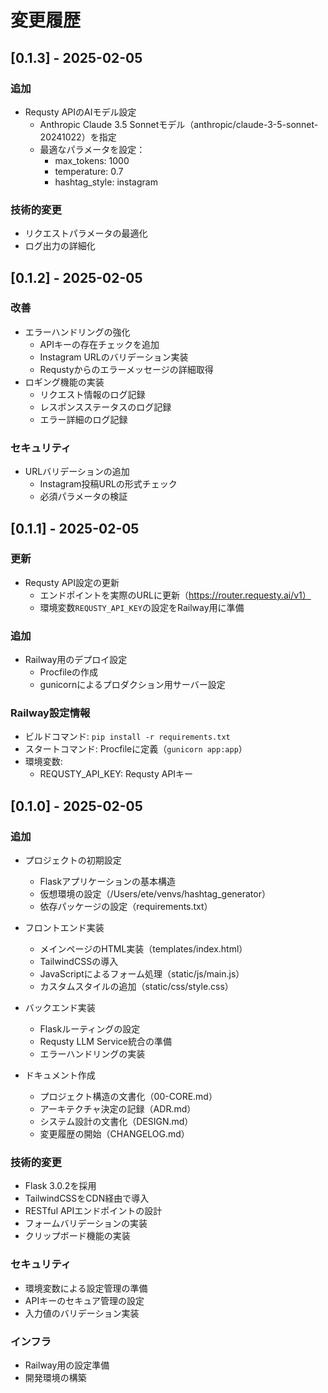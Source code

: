 # 変更履歴

## [0.1.3] - 2025-02-05

### 追加
- Requsty APIのAIモデル設定
  - Anthropic Claude 3.5 Sonnetモデル（anthropic/claude-3-5-sonnet-20241022）を指定
  - 最適なパラメータを設定：
    * max_tokens: 1000
    * temperature: 0.7
    * hashtag_style: instagram

### 技術的変更
- リクエストパラメータの最適化
- ログ出力の詳細化

## [0.1.2] - 2025-02-05

### 改善
- エラーハンドリングの強化
  - APIキーの存在チェックを追加
  - Instagram URLのバリデーション実装
  - Requstyからのエラーメッセージの詳細取得
- ロギング機能の実装
  - リクエスト情報のログ記録
  - レスポンスステータスのログ記録
  - エラー詳細のログ記録

### セキュリティ
- URLバリデーションの追加
  - Instagram投稿URLの形式チェック
  - 必須パラメータの検証

## [0.1.1] - 2025-02-05

### 更新
- Requsty API設定の更新
  - エンドポイントを実際のURLに更新（https://router.requesty.ai/v1）
  - 環境変数`REQUSTY_API_KEY`の設定をRailway用に準備

### 追加
- Railway用のデプロイ設定
  - Procfileの作成
  - gunicornによるプロダクション用サーバー設定

### Railway設定情報
- ビルドコマンド: `pip install -r requirements.txt`
- スタートコマンド: Procfileに定義（`gunicorn app:app`）
- 環境変数:
  - REQUSTY_API_KEY: Requsty APIキー

## [0.1.0] - 2025-02-05

### 追加
- プロジェクトの初期設定
  - Flaskアプリケーションの基本構造
  - 仮想環境の設定（/Users/ete/venvs/hashtag_generator）
  - 依存パッケージの設定（requirements.txt）

- フロントエンド実装
  - メインページのHTML実装（templates/index.html）
  - TailwindCSSの導入
  - JavaScriptによるフォーム処理（static/js/main.js）
  - カスタムスタイルの追加（static/css/style.css）

- バックエンド実装
  - Flaskルーティングの設定
  - Requsty LLM Service統合の準備
  - エラーハンドリングの実装

- ドキュメント作成
  - プロジェクト構造の文書化（00-CORE.md）
  - アーキテクチャ決定の記録（ADR.md）
  - システム設計の文書化（DESIGN.md）
  - 変更履歴の開始（CHANGELOG.md）

### 技術的変更
- Flask 3.0.2を採用
- TailwindCSSをCDN経由で導入
- RESTful APIエンドポイントの設計
- フォームバリデーションの実装
- クリップボード機能の実装

### セキュリティ
- 環境変数による設定管理の準備
- APIキーのセキュア管理の設定
- 入力値のバリデーション実装

### インフラ
- Railway用の設定準備
- 開発環境の構築